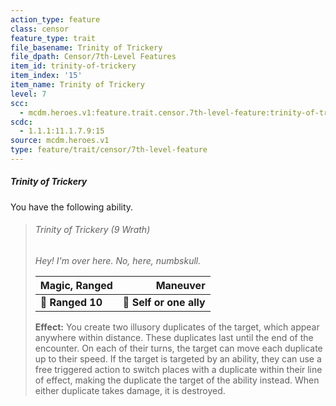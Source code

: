 ```yaml
---
action_type: feature
class: censor
feature_type: trait
file_basename: Trinity of Trickery
file_dpath: Censor/7th-Level Features
item_id: trinity-of-trickery
item_index: '15'
item_name: Trinity of Trickery
level: 7
scc:
  - mcdm.heroes.v1:feature.trait.censor.7th-level-feature:trinity-of-trickery
scdc:
  - 1.1.1:11.1.7.9:15
source: mcdm.heroes.v1
type: feature/trait/censor/7th-level-feature
---
```


##### Trinity of Trickery

You have the following ability.

<!-- -->
> ###### Trinity of Trickery (9 Wrath)
>
> *Hey! I'm over here. No, here, numbskull.*
>
> | **Magic, Ranged** |            **Maneuver** |
> | ----------------- | ----------------------: |
> | **📏 Ranged 10**  | **🎯 Self or one ally** |
>
> **Effect:** You create two illusory duplicates of the target, which appear anywhere within distance. These duplicates last until the end of the encounter. On each of their turns, the target can move each duplicate up to their speed. If the target is targeted by an ability, they can use a free triggered action to switch places with a duplicate within their line of effect, making the duplicate the target of the ability instead. When either duplicate takes damage, it is destroyed.
